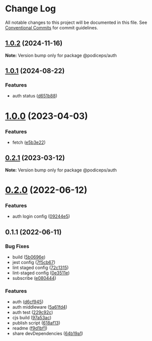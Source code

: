 # Change Log

All notable changes to this project will be documented in this file.
See [Conventional Commits](https://conventionalcommits.org) for commit guidelines.

## [1.0.2](https://github.com/fratercula/podiceps/compare/@podiceps/auth@1.0.1...@podiceps/auth@1.0.2) (2024-11-16)

**Note:** Version bump only for package @podiceps/auth





## [1.0.1](https://github.com/fratercula/podiceps/compare/@podiceps/auth@1.0.0...@podiceps/auth@1.0.1) (2024-08-22)


### Features

* auth status ([d651b88](https://github.com/fratercula/podiceps/commit/d651b88144c1996919b8f673f6a61555249f7b87))





# [1.0.0](https://github.com/fratercula/podiceps/compare/@podiceps/auth@0.2.1...@podiceps/auth@1.0.0) (2023-04-03)


### Features

* fetch ([e5b3e22](https://github.com/fratercula/podiceps/commit/e5b3e22f6e74f79708a4691adceb3ff5f6071b0b))





## [0.2.1](https://github.com/fratercula/podiceps/compare/@podiceps/auth@0.2.0...@podiceps/auth@0.2.1) (2023-03-12)

**Note:** Version bump only for package @podiceps/auth





# [0.2.0](https://github.com/fratercula/podiceps/compare/@podiceps/auth@0.1.1...@podiceps/auth@0.2.0) (2022-06-12)


### Features

* auth login config ([09244e5](https://github.com/fratercula/podiceps/commit/09244e5b2047635e6d2ad5fd78fd753f55d76f03))





## 0.1.1 (2022-06-11)


### Bug Fixes

* build ([5b0696e](https://github.com/fratercula/podiceps/commit/5b0696e6e43e5cf5af2c696c0a933c4d61afc9fe))
* jest config ([7f5cb67](https://github.com/fratercula/podiceps/commit/7f5cb672fd3d6d0b57b467b6027e16900f61691b))
* lint staged config ([72c1315](https://github.com/fratercula/podiceps/commit/72c1315c4b24af5462f23797f469166ce02a0300))
* lint-staged config ([0e3511e](https://github.com/fratercula/podiceps/commit/0e3511e9a8adbe899b44114304bddefa40f6d81c))
* subscribe ([e080444](https://github.com/fratercula/podiceps/commit/e080444cc10a7e5ad5f426ec9365a75e07542f02))


### Features

* auth ([d6cf945](https://github.com/fratercula/podiceps/commit/d6cf9450fb14069ad9e5b9cde21200c4e20a1daa))
* auth middleware ([5a61fd4](https://github.com/fratercula/podiceps/commit/5a61fd42ff5be4785db871304f6b429364c8ba5e))
* auth test ([229c92c](https://github.com/fratercula/podiceps/commit/229c92c7ff9e6d0fdfd012c11fb4b60d3cf034a7))
* cjs build ([97a53ac](https://github.com/fratercula/podiceps/commit/97a53ac83c92a8e4781c3fc57fb9631ce4053fe9))
* publish script ([618af13](https://github.com/fratercula/podiceps/commit/618af13d5db0611e9c0918ac29245979f3af831c))
* readme ([f9d1bf1](https://github.com/fratercula/podiceps/commit/f9d1bf11c04cbc05dbfe18f1389888eb3989d0f9))
* share devDependencies ([64b19a1](https://github.com/fratercula/podiceps/commit/64b19a12352db76a25156ed8ea687f90db01475a))
